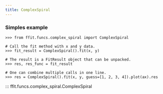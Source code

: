 ```yaml
---
title: ComplexSpiral
---
```


### Simples example

```
>>> from ffit.funcs.complex_spiral import ComplexSpiral

# Call the fit method with x and y data.
>>> fit_result = ComplexSpiral().fit(x, y)

# The result is a FitResult object that can be unpacked.
>>> res, res_func = fit_result

# One can combine multiple calls in one line.
>>> res = ComplexSpiral().fit(x, y, guess=[1, 2, 3, 4]).plot(ax).res
```

<!-- prettier-ignore -->
::: ffit.funcs.complex_spiral.ComplexSpiral

